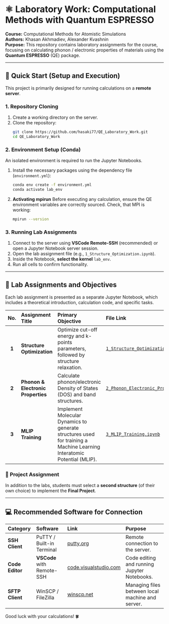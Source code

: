 # ⚛️ Laboratory Work: Computational Methods with Quantum ESPRESSO
**Course:** Computational Methods for Atomistic Simulations <br>
**Authors:** Khasan Akhmadiev, Alexander Kvashnin <br>
**Purpose:** This repository contains laboratory assignments for the course, focusing on calculating phonon / electronic properties of materials using the **Quantum ESPRESSO** (QE) package.

---

## 🚀 Quick Start (Setup and Execution)

This project is primarily designed for running calculations on a **remote server**.

### 1. Repository Cloning
1.  Create a working directory on the server.
2.  Clone the repository:
    ```bash
    git clone https://github.com/hasaki77/QE_Laboratory_Work.git
    cd QE_Laboratory_Work
    ```

### 2. Environment Setup (Conda)
An isolated environment is required to run the Jupyter Notebooks.
1.  Install the necessary packages using the dependency file (`environment.yml`):
    ```bash
    conda env create -f environment.yml
    conda activate lab_env
    ```
2.  **Activating mpirun**
    Before executing any calculation, ensure the QE environment variables are correctly sourced. Check, that MPI is working:
    ```bash
    mpirun --version
    ```
    
### 3. Running Lab Assignments
1.  Connect to the server using **VSCode Remote-SSH** (recommended) or open a Jupyter Notebook server session.
2.  Open the lab assignment file (e.g., `1_Structure_Optimization.ipynb`).
3.  Inside the Notebook, **select the kernel** `lab_env`.
4.  Run all cells to confirm functionality.
---

## 📌 Lab Assignments and Objectives

Each lab assignment is presented as a separate Jupyter Notebook, which includes a theoretical introduction, calculation code, and specific tasks.

| No. | Assignment Title | Primary Objective | File Link |
| :---: | :--- | :--- | :--- |
| **1** | **Structure Optimization** | Optimize cut-off energy and k-points parameters, followed by structure relaxation. | [`1_Structure_Optimization.ipynb`](1_Structure_Optimization.ipynb) |
| **2** | **Phonon & Electronic Properties** | Calculate phonon/electronic Density of States (DOS) and band structures. | [`2_Phonon_Electronic_Properties.ipynb`](2_Phonon_Electronic_Properties.ipynb) |
| **3** | **MLIP Training** | Implement Molecular Dynamics to generate structures used for training a Machine Learning Interatomic Potential (MLIP). | [`3_MLIP_Training.ipynb`](3_MLIP_Training.ipynb) |

### 🔬 Project Assignment
In addition to the labs, students must select a **second structure** (of their own choice) to implement the **Final Project**.

---

## 💻 Recommended Software for Connection

| Category | Software | Link | Purpose |
| :--- | :--- | :--- | :--- |
| **SSH Client** | PuTTY / Built-in Terminal | [putty.org](https://putty.org/index.html) | Remote connection to the server. |
| **Code Editor** | **VSCode** with Remote-SSH | [code.visualstudio.com](https://code.visualstudio.com/download) | Code editing and running Jupyter Notebooks. |
| **SFTP Client** | WinSCP / FileZilla | [winscp.net](https://winscp.net/eng/index.php) | Managing files between local machine and server. |

Good luck with your calculations! 🍀
